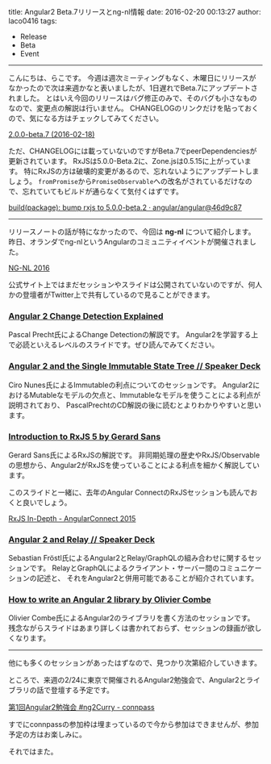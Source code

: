 title: Angular2 Beta.7リリースとng-nl情報
date: 2016-02-20 00:13:27
author: laco0416
tags:
- Release
- Beta
- Event

---

こんにちは、らこです。
今週は週次ミーティングもなく、木曜日にリリースがなかったので次は来週かなと表いましたが、1日遅れでBeta.7にアップデートされました。
とはいえ今回のリリースはバグ修正のみで、そのバグも小さなものなので、変更点の解説は行いません。
CHANGELOGのリンクだけを貼っておくので、気になる方はチェックしてみてください。

[2.0.0-beta.7 (2016-02-18)](https://github.com/angular/angular/blob/master/CHANGELOG.md#200-beta7-2016-02-18)

ただ、CHANGELOGには載っていないのですがBeta.7でpeerDependenciesが更新されています。
RxJSは5.0.0-Beta.2に、Zone.jsは0.5.15に上がっています。
特にRxJSの方は破壊的変更があるので、忘れないようにアップデートしましょう。
`fromPromise`から`PromiseObservable`への改名がされているだけなので、忘れていてもビルドが通らなくて気付くはずです。

[build(package): bump rxjs to 5.0.0-beta.2 · angular/angular@46d9c87](https://github.com/angular/angular/commit/46d9c87ddc7071e8bc6c21032171610e6b5f6e5a)

----

リリースノートの話が特になかったので、今回は **ng-nl** について紹介します。
昨日、オランダでng-nlというAngularのコミュニティイベントが開催されました。

[NG-NL 2016](http://www.ng-nl.org/)

公式サイト上ではまだセッションやスライドは公開されていないのですが、何人かの登壇者がTwitter上で共有しているので見ることができます。

### [Angular 2 Change Detection Explained](http://pascalprecht.github.io/slides/angular-2-change-detection-explained/#/)
Pascal Precht氏によるChange Detectionの解説です。
Angular2を学習する上で必読といえるレベルのスライドです。ぜひ読んでみてください。

### [Angular 2 and the Single Immutable State Tree // Speaker Deck](https://speakerdeck.com/cironunes/angular-2-and-the-single-immutable-state-tree)
Ciro Nunes氏によるImmutableの利点についてのセッションです。
Angular2におけるMutableなモデルの欠点と、Immutableなモデルを使うことによる利点が説明されており、
PascalPrechtのCD解説の後に読むとよりわかりやすいと思います。

### [Introduction to RxJS 5 by Gerard Sans](http://slides.com/gerardsans/ng-nl-rxjs5#/)
Gerard Sans氏によるRxJSの解説です。
非同期処理の歴史やRxJS/Observableの思想から、Angular2がRxJSを使っていることによる利点を細かく解説しています。

このスライドと一緒に、去年のAngular ConnectのRxJSセッションも読んでおくと良いでしょう。

[RxJS In-Depth - AngularConnect 2015](http://www.slideshare.net/benlesh1/rxjs-indepth-angularconnect-2015)

### [Angular 2 and Relay // Speaker Deck](https://speakerdeck.com/sfroestl/angular-2-and-realy)
Sebastian Fröstl氏によるAngular2とRelay/GraphQLの組み合わせに関するセッションです。
RelayとGraphQLによるクライアント・サーバー間のコミュニケーションの記述と、
それをAngular2と併用可能であることが紹介されています。

### [How to write an Angular 2 library by Olivier Combe](http://slides.com/ocombe/ngnl2016#/)
Olivier Combe氏によるAngular2のライブラリを書く方法のセッションです。
残念ながらスライドはあまり詳しくは書かれておらず、セッションの録画が欲しくなります。

----

他にも多くのセッションがあったはずなので、見つかり次第紹介していきます。

ところで、来週の2/24に東京で開催されるAngular2勉強会で、Angular2とライブラリの話で登壇する予定です。

[第1回Angular2勉強会 #ng2Curry - connpass](http://lig.connpass.com/event/26115/)

すでにconnpassの参加枠は埋まっているので今から参加はできませんが、参加予定の方はお楽しみに。

それではまた。